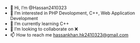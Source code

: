 - 👋 Hi, I’m @Hassan2410323
- 👀 I’m interested in PHP Devolopment, C++, Web Application Development
- 🌱 I’m currently learning C++
- 💞️ I’m looking to collaborate on ❌
- 📫 How to reach me hassankhan.hk2410323@gmail.com

<!---
Hassan2410323/Hassan2410323 is a ✨ special ✨ repository because its `README.md` (this file) appears on your GitHub profile.
You can click the Preview link to take a look at your changes.
--->

